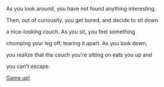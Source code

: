 As you look around, you have not found anything interesting.

Then, out of curiousity, you get bored, and decide to sit down 

a nice-looking couch. As you sit, you feel something 

chomping your leg off, tearing it apart. As you look down,

you realize that the couch you're sitting on eats you up and

you can't escape.

[Game up!](Journey-ends.md)